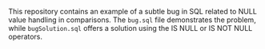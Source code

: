This repository contains an example of a subtle bug in SQL related to NULL value handling in comparisons. The `bug.sql` file demonstrates the problem, while `bugSolution.sql` offers a solution using the IS NULL or IS NOT NULL operators.